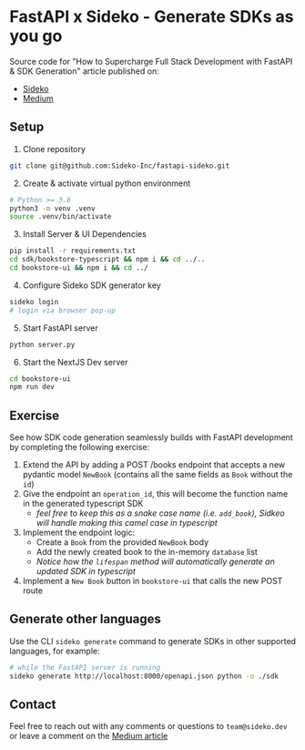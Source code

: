 # FastAPI x Sideko - Generate SDKs as you go

Source code for "How to Supercharge Full Stack Development with FastAPI & SDK Generation" article published on:

- [Sideko](https://www.sideko.dev/blog/posts/sdk-fastapi)
- [Medium](https://medium.com/@posenelias/how-to-supercharge-full-stack-development-with-fastapi-sdk-generation-8b89901f7cd2)

## Setup

1. Clone repository

```bash
git clone git@github.com:Sideko-Inc/fastapi-sideko.git
```

2. Create & activate virtual python environment

```bash
# Python >= 3.8
python3 -m venv .venv
source .venv/bin/activate
```

3. Install Server & UI Dependencies

```bash
pip install -r requirements.txt
cd sdk/bookstore-typescript && npm i && cd ../..
cd bookstore-ui && npm i && cd ../
```

4. Configure Sideko SDK generator key

```bash
sideko login
# login via browser pop-up
```

5. Start FastAPI server

```bash
python server.py
```

6. Start the NextJS Dev server

```bash
cd bookstore-ui
npm run dev
```

## Exercise

See how SDK code generation seamlessly builds with FastAPI development by completing the following exercise:

1.  Extend the API by adding a POST /books endpoint that accepts a new pydantic model `NewBook` (contains all the same fields as `Book` without the `id`)
2.  Give the endpoint an `operation_id`, this will become the function name in the generated typescript SDK
    - _feel free to keep this as a snake case name (i.e. `add_book`), Sidkeo will handle making this camel case in typescript_
3.  Implement the endpoint logic:
    - Create a `Book` from the provided `NewBook` body
    - Add the newly created book to the in-memory `database` list
    - _Notice how the `lifespan` method will automatically generate an updated SDK in typescript_
4.  Implement a `New Book` button in `bookstore-ui` that calls the new POST route

## Generate other languages

Use the CLI `sideko generate` command to generate SDKs in other supported languages, for example:

```bash
# while the FastAPI server is running
sideko generate http://localhost:8000/openapi.json python -o ./sdk
```

## Contact

Feel free to reach out with any comments or questions to `team@sideko.dev` or leave a comment on the [Medium article](https://medium.com/@posenelias/how-to-supercharge-full-stack-development-with-fastapi-sdk-generation-8b89901f7cd2)
